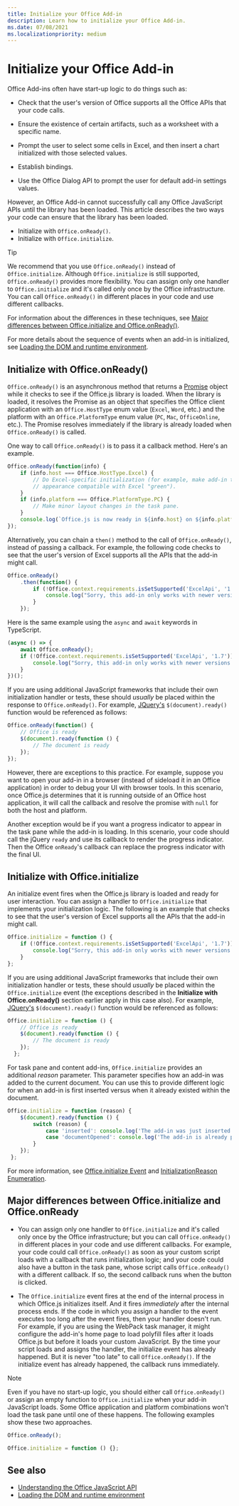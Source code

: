 ```yaml
---
title: Initialize your Office Add-in
description: Learn how to initialize your Office Add-in.
ms.date: 07/08/2021
ms.localizationpriority: medium
---
```


# Initialize your Office Add-in

Office Add-ins often have start-up logic to do things such as:

- Check that the user's version of Office supports all the Office APIs that your code calls.

- Ensure the existence of certain artifacts, such as a worksheet with a specific name.

- Prompt the user to select some cells in Excel, and then insert a chart initialized with those selected values.

- Establish bindings.

- Use the Office Dialog API to prompt the user for default add-in settings values.

However, an Office Add-in cannot successfully call any Office JavaScript APIs until the library has been loaded. This article describes the two ways your code can ensure that the library has been loaded.

- Initialize with `Office.onReady()`.
- Initialize with `Office.initialize`.

> [!TIP]
> We recommend that you use `Office.onReady()` instead of `Office.initialize`. Although `Office.initialize` is still supported, `Office.onReady()` provides more flexibility. You can assign only one handler to `Office.initialize` and it's called only once by the Office infrastructure. You can call `Office.onReady()` in different places in your code and use different callbacks.
> 
> For information about the differences in these techniques, see [Major differences between Office.initialize and Office.onReady()](#major-differences-between-officeinitialize-and-officeonready).

For more details about the sequence of events when an add-in is initialized, see [Loading the DOM and runtime environment](loading-the-dom-and-runtime-environment.md).

## Initialize with Office.onReady()

`Office.onReady()` is an asynchronous method that returns a [Promise](https://developer.mozilla.org/docs/Web/JavaScript/Reference/Global_Objects/Promise) object while it checks to see if the Office.js library is loaded. When the library is loaded, it resolves the Promise as an object that specifies the Office client application with an `Office.HostType` enum value (`Excel`, `Word`, etc.) and the platform with an `Office.PlatformType` enum value (`PC`, `Mac`, `OfficeOnline`, etc.). The Promise resolves immediately if the library is already loaded when `Office.onReady()` is called.

One way to call `Office.onReady()` is to pass it a callback method. Here's an example.

```js
Office.onReady(function(info) {
    if (info.host === Office.HostType.Excel) {
        // Do Excel-specific initialization (for example, make add-in task pane's
        // appearance compatible with Excel "green").
    }
    if (info.platform === Office.PlatformType.PC) {
        // Make minor layout changes in the task pane.
    }
    console.log(`Office.js is now ready in ${info.host} on ${info.platform}`);
});
```

Alternatively, you can chain a `then()` method to the call of `Office.onReady()`, instead of passing a callback. For example, the following code checks to see that the user's version of Excel supports all the APIs that the add-in might call.

```js
Office.onReady()
    .then(function() {
        if (!Office.context.requirements.isSetSupported('ExcelApi', '1.7')) {
            console.log("Sorry, this add-in only works with newer versions of Excel.");
        }
    });
```

Here is the same example using the `async` and `await` keywords in TypeScript.

```typescript
(async () => {
    await Office.onReady();
    if (!Office.context.requirements.isSetSupported('ExcelApi', '1.7')) {
        console.log("Sorry, this add-in only works with newer versions of Excel.");
    }
})();
```

If you are using additional JavaScript frameworks that include their own initialization handler or tests, these should *usually* be placed within the response to `Office.onReady()`. For example, [JQuery's](https://jquery.com) `$(document).ready()` function would be referenced as follows:

```js
Office.onReady(function() {
    // Office is ready
    $(document).ready(function () {
        // The document is ready
    });
});
```

However, there are exceptions to this practice. For example, suppose you want to open your add-in in a browser (instead of sideload it in an Office application) in order to debug your UI with browser tools. In this scenario, once Office.js determines that it is running outside of an Office host application, it will call the callback and resolve the promise with `null` for both the host and platform.

Another exception would be if you want a progress indicator to appear in the task pane while the add-in is loading. In this scenario, your code should call the jQuery `ready` and use its callback to render the progress indicator. Then the Office `onReady`'s callback can replace the progress indicator with the final UI.

## Initialize with Office.initialize

An initialize event fires when the Office.js library is loaded and ready for user interaction. You can assign a handler to `Office.initialize` that implements your initialization logic. The following is an example that checks to see that the user's version of Excel supports all the APIs that the add-in might call.

```js
Office.initialize = function () {
    if (!Office.context.requirements.isSetSupported('ExcelApi', '1.7')) {
        console.log("Sorry, this add-in only works with newer versions of Excel.");
    }
};
```

If you are using additional JavaScript frameworks that include their own initialization handler or tests, these should *usually* be placed within the `Office.initialize` event (the exceptions described in the **Initialize with Office.onReady()** section earlier apply in this case also). For example, [JQuery's](https://jquery.com) `$(document).ready()` function would be referenced as follows:

```js
Office.initialize = function () {
    // Office is ready
    $(document).ready(function () {
        // The document is ready
    });
  };
```

For task pane and content add-ins, `Office.initialize` provides an additional _reason_ parameter. This parameter specifies how an add-in was added to the current document. You can use this to provide different logic for when an add-in is first inserted versus when it already existed within the document.

```js
Office.initialize = function (reason) {
    $(document).ready(function () {
        switch (reason) {
            case 'inserted': console.log('The add-in was just inserted.');
            case 'documentOpened': console.log('The add-in is already part of the document.');
        }
    });
 };
```

For more information, see [Office.initialize Event](/javascript/api/office) and [InitializationReason Enumeration](/javascript/api/office/office.initializationreason).

## Major differences between Office.initialize and Office.onReady

- You can assign only one handler to `Office.initialize` and it's called only once by the Office infrastructure; but you can call `Office.onReady()` in different places in your code and use different callbacks. For example, your code could call `Office.onReady()` as soon as your custom script loads with a callback that runs initialization logic; and your code could also have a button in the task pane, whose script calls `Office.onReady()` with a different callback. If so, the second callback runs when the button is clicked.

- The `Office.initialize` event fires at the end of the internal process in which Office.js initializes itself. And it fires *immediately* after the internal process ends. If the code in which you assign a handler to the event executes too long after the event fires, then your handler doesn't run. For example, if you are using the WebPack task manager, it might configure the add-in's home page to load polyfill files after it loads Office.js but before it loads your custom JavaScript. By the time your script loads and assigns the handler, the initialize event has already happened. But it is never "too late" to call `Office.onReady()`. If the initialize event has already happened, the callback runs immediately.

> [!NOTE]
> Even if you have no start-up logic, you should either call `Office.onReady()` or assign an empty function to `Office.initialize` when your add-in JavaScript loads. Some Office application and platform combinations won't load the task pane until one of these happens. The following examples show these two approaches.
>
>```js    
>Office.onReady();
>```
>
>
>```js
>Office.initialize = function () {};
>```

## See also

- [Understanding the Office JavaScript API](understanding-the-javascript-api-for-office.md)
- [Loading the DOM and runtime environment](loading-the-dom-and-runtime-environment.md)